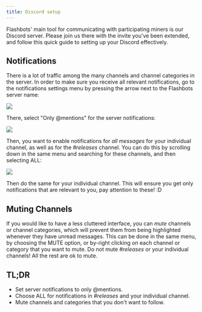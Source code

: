 ```yaml
---
title: Discord setup
---
```


Flashbots' main tool for communicating with participating miners is our Discord server. Please join us there with the invite you've been extended, and follow this quick guide to setting up your Discord effectively.

## Notifications

There is a lot of traffic among the many channels and channel categories in the server. In order to make sure you receive all relevant notifications, go to the notifications settings menu by pressing the arrow next to the Flashbots server name:

![](/img/Discord_menu_location.png)

There, select "Only @mentions" for the server notifications:

![](/img/Discord_notifications_mentions.png)

Then, you want to enable notifications for _all messages_ for your individual channel, as well as for the _#releases_ channel. You can do this by scrolling down in the same menu and searching for these channels, and then selecting ALL:

![](/img/Discord_notifications_ALL.png)

Then do the same for your individual channel. This will ensure you get only notifications that are relevant to you, pay attention to these! :D 

## Muting Channels
If you would like to have a less cluttered interface, you can _mute_ channels or channel categories, which will prevent them from being highlighted whenever they have unread messages. This can be done in the same menu, by choosing the MUTE option, or by-right clicking on each channel or category that you want to mute. Do not mute _#releases_ or your individual channels! All the rest are ok to mute. 

## TL;DR
- Set server notifications to only @mentions.
- Choose ALL for notifications in _#releases_ and your individual channel.
- Mute channels and categories that you don't want to follow.